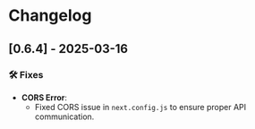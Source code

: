 # Changelog  

## [0.6.4] - 2025-03-16  

### 🛠 Fixes  

- **CORS Error**:  
  - Fixed CORS issue in `next.config.js` to ensure proper API communication.  
